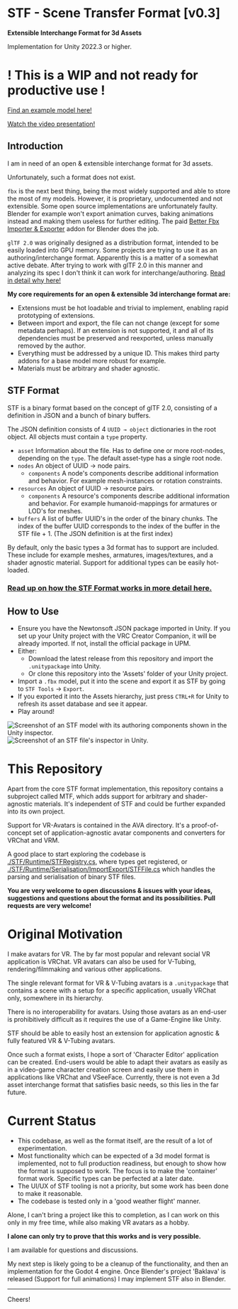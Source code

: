 # STF - Scene Transfer Format [v0.3]
**Extensible Interchange Format for 3d Assets**

Implementation for Unity 2022.3 or higher.

# **! This is a WIP and not ready for productive use !**
[Find an example model here!](https://emperorofmars.itch.io/stf-avatar-showcase)

[Watch the video presentation!](https://www.youtube.com/watch?v=cgY-faQrv78)

## Introduction
I am in need of an open & extensible interchange format for 3d assets.

Unfortunately, such a format does not exist.

`fbx` is the next best thing, being the most widely supported and able to store the most of my models.
However, it is proprietary, undocumented and not extensible. Some open source implementations are unfortunately faulty. Blender for example won't export animation curves, baking animations instead and making them useless for further editing. The paid [Better Fbx Importer & Exporter](https://blendermarket.com/products/better-fbx-importer--exporter) addon for Blender does the job.

`glTF 2.0` was originally designed as a distribution format, intended to be easily loaded into GPU memory. Some projects are trying to use it as an authoring/interchange format. Apparently this is a matter of a somewhat active debate. After trying to work with glTF 2.0 in this manner and analyzing its spec I don't think it can work for interchange/authoring. [Read in detail why here!](./Docs/gltf_doesnt_work_as_an_interchange_format.md)

**My core requirements for an open & extensible 3d interchange format are:**
* Extensions must be hot loadable and trivial to implement, enabling rapid prototyping of extensions.
* Between import and export, the file can not change (except for some metadata perhaps). If an extension is not supported, it and all of its dependencies must be preserved and reexported, unless manually removed by the author.
* Everything must be addressed by a unique ID. This makes third party addons for a base model more robust for example.
* Materials must be arbitrary and shader agnostic.

## STF Format
STF is a binary format based on the concept of glTF 2.0, consisting of a definition in JSON and a bunch of binary buffers.

The JSON definition consists of 4 `UUID → object` dictionaries in the root object. All objects must contain a `type` property.
- `asset` Information about the file. Has to define one or more root-nodes, depending on the `type`. The default asset-type has a single root node.
- `nodes` An object of UUID → node pairs.
	- `components` A node's components describe additional information and behavior. For example mesh-instances or rotation constraints.
- `resources` An object of UUID → resource pairs.
	- `components` A resource's components describe additional information and behavior. For example humanoid-mappings for armatures or LOD's for meshes.
- `buffers` A list of buffer UUID's in the order of the binary chunks. The index of the buffer UUID corresponds to the index of the buffer in the STF file + 1. (The JSON definition is at the first index)

By default, only the basic types a 3d format has to support are included. These include for example meshes, armatures, images/textures, and a shader agnostic material.
Support for additional types can be easily hot-loaded.

### [Read up on how the STF Format works in more detail here.](./Docs/stf_format.md)

## How to Use
- Ensure you have the Newtonsoft JSON package imported in Unity. If you set up your Unity project with the VRC Creator Companion, it will be already imported. If not, install the official package in UPM.
- Either:
	- Download the latest release from this repository and import the `.unitypackage` into Unity.
	- Or clone this repository into the 'Assets' folder of your Unity project.
- Import a `.fbx` model, put it into the scene and export it as STF by going to `STF Tools` → `Export`.
- If you exported it into the Assets hierarchy, just press `CTRL+R` for Unity to refresh its asset database and see it appear.
- Play around!

![Screenshot of an STF model with its authoring components shown in the Unity inspector.](./Docs/Images/scene.png)
![Screenshot of an STF file's inspector in Unity.](./Docs/Images/import_settings.png)

# This Repository
Apart from the core STF format implementation, this repository contains a subproject called MTF, which adds support for arbitrary and shader-agnostic materials. It's independent of STF and could be further expanded into its own project.

Support for VR-Avatars is contained in the AVA directory. It's a proof-of-concept set of application-agnostic avatar components and converters for VRChat and VRM.

A good place to start exploring the codebase is [./STF/Runtime/STFRegistry.cs](./STF/Runtime/STFRegistry.cs), where types get registered, or [./STF/Runtime/Serialisation/ImportExport/STFFile.cs](./STF/Runtime/Serialisation/ImportExport/STFFile.cs) which handles the parsing and serialisation of binary STF files.

**You are very welcome to open discussions & issues with your ideas, suggestions and questions about the format and its possibilities. Pull requests are very welcome!**

# Original Motivation
I make avatars for VR. The by far most popular and relevant social VR application is VRChat. VR avatars can also be used for V-Tubing, rendering/filmmaking and various other applications.

The single relevant format for VR & V-Tubing avatars is a `.unitypackage` that contains a scene with a setup for a specific application, usually VRChat only, somewhere in its hierarchy.

There is no interoperability for avatars. Using those avatars as an end-user is prohibitively difficult as it requires the use of a Game-Engine like Unity.

STF should be able to easily host an extension for application agnostic & fully featured VR & V-Tubing avatars.

Once such a format exists, I hope a sort of 'Character Editor' application can be created. End-users would be able to adapt their avatars as easily as in a video-game character creation screen and easily use them in applications like VRChat and VSeeFace. Currently, there is not even a 3d asset interchange format that satisfies basic needs, so this lies in the far future.

# Current Status
* This codebase, as well as the format itself, are the result of a lot of experimentation.
* Most functionality which can be expected of a 3d model format is implemented, not to full production readiness, but enough to show how the format is supposed to work. The focus is to make the 'container' format work. Specific types can be perfected at a later date.
* The UI/UX of STF tooling is not a priority, but some work has been done to make it reasonable.
* The codebase is tested only in a 'good weather flight' manner.

Alone, I can't bring a project like this to completion, as I can work on this only in my free time, while also making VR avatars as a hobby.

**I alone can only try to prove that this works and is very possible.**

I am available for questions and discussions.

My next step is likely going to be a cleanup of the functionality, and then an implementation for the Godot 4 engine. Once Blender's project 'Baklava' is released (Support for full animations) I may implement STF also in Blender.

---

Cheers!

